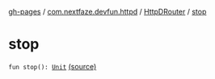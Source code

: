 [gh-pages](../../index.md) / [com.nextfaze.devfun.httpd](../index.md) / [HttpDRouter](index.md) / [stop](.)

# stop

`fun stop(): `[`Unit`](https://kotlinlang.org/api/latest/jvm/stdlib/kotlin/-unit/index.html) [(source)](https://github.com/NextFaze/dev-fun/tree/master/devfun-httpd/src/main/java/com/nextfaze/devfun/httpd/HttpD.kt#L115)